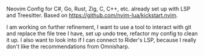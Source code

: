 Neovim Config for C#, Go, Rust, Zig, C, C++, etc. already set up with LSP and Treesitter. Based on https://github.com/nvim-lua/kickstart.nvim.

I am working on further refinement, I want to use a tool to interact with git and replace the file tree I have, set up undo tree, refactor my config to clean it up. I also want to look into if I can connect to Rider's LSP, because I really don't like the recommendations from Omnisharp.
